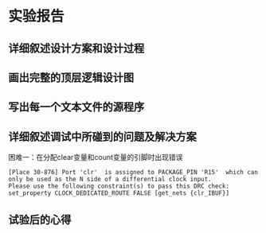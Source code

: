 # 实验报告

## 详细叙述设计方案和设计过程

## 画出完整的顶层逻辑设计图

## 写出每一个文本文件的源程序

## 详细叙述调试中所碰到的问题及解决方案

困难一：在分配clear变量和count变量的引脚时出现错误

``` 
[Place 30-876] Port 'clr'  is assigned to PACKAGE_PIN 'R15'  which can only be used as the N side of a differential clock input. 
Please use the following constraint(s) to pass this DRC check:
set_property CLOCK_DEDICATED_ROUTE FALSE [get_nets {clr_IBUF}]
```

## 试验后的心得
